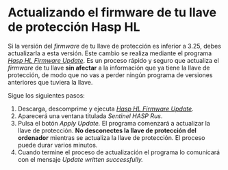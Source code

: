 # Actualizando el firmware de tu llave de protección Hasp HL

Si la versión del _firmware_ de tu llave de protección es inferior a 3.25, debes actualizarla a esta versión. Este cambio se realiza mediante el programa [_Hasp HL Firmware Update_](https://digi21.blob.core.windows.net/download/FirmwareUpdate.exe). Es un proceso rápido y seguro que actualiza el _firmware_ de tu llave **sin afectar** a la información que ya tiene la llave de protección, de modo que no vas a perder ningún programa de versiones anteriores que tuviera la llave.

Sigue los siguientes pasos:

1. Descarga, descomprime y ejecuta [_Hasp HL Firmware Update_](https://digi21.blob.core.windows.net/download/FirmwareUpdate.exe).
2. Aparecerá una ventana titulada _Sentinel HASP Rus_.
3. Pulsa el botón _Apply Update._ El programa comenzará a actualizar la llave de protección. **No desconectes la llave de protección del ordenador** mientras se actualiza la llave de protección. El proceso puede durar varios minutos.
4. Cuando termine el proceso de actualización el programa lo comunicará con el mensaje _Update written successfully._


